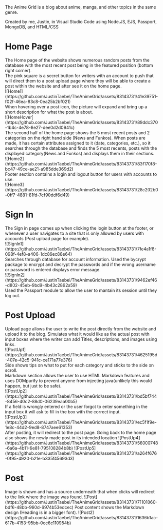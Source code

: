 The Anime Grid is a blog about anime, manga, and other topics in the same genre.

Created by me, Justin, in Visual Studio Code using Node.JS, EJS, Passport, MongoDB, and HTML/CSS

<h1>Home Page</h1>
The Home page of the website shows numerous random posts from the database with the most recent post being in the featured position (bottom right corner).<br>
The pink square is a secret button for writers with an account to push that will direct them to a post upload page where they will be able to create a post within the website and after see it on the home page.
<br>
![Home1](https://github.com/JustinTaebel/TheAnimeGrid/assets/83143731/41e39751-f02f-46ea-83c8-0ea25b2bf021)<br>
When hovering over a post icon, the picture will expand and bring up a short description for what the post is about.<br>
![HomeHover](https://github.com/JustinTaebel/TheAnimeGrid/assets/83143731/89ddc370-1b4c-4e78-8e27-dee0d2d0941c)<br>
The second half of the home page shows the 5 most recent posts and 2 categories on the right hand side (News and Funkos). When posts are made, it has certain attributes assigned to it (date, categories, etc.), so it searches through the database and finds the 5 most recents, posts with the displayed category(News and Funkos) and displays them in their sections.<br>
![Home2](https://github.com/JustinTaebel/TheAnimeGrid/assets/83143731/83f170f8-bc47-49ce-ae21-a985dde369d2)<br>
Footer section contains a login and logout button for users with accounts to use.<br>
![Home3](https://github.com/JustinTaebel/TheAnimeGrid/assets/83143731/28c202b0-0ff7-4881-81fd-7cf90ddf6d49)<br>


<h1>Sign In</h1>
The Sign in page comes up when clicking the login button at the footer, or whenever a user navigates to a site that is only allowed by users with accounts (Post upload page for example).<br>
![SignIn1](https://github.com/JustinTaebel/TheAnimeGrid/assets/83143731/7fe4a1f8-098f-4ef8-a406-1dc89ec88e64)<br>
Searches through database for account information. Used the bycrypt package to encrypt and decrypt the passwords and if the wrong username or password is entered displays error message.<br>
![SignIn2](https://github.com/JustinTaebel/TheAnimeGrid/assets/83143731/9462ef46-d802-45eb-9bd9-4b43c2892a59)<br>
Used the Passport module to allow the user to mantain its session until they log out.

<h1>Post Upload</h1>
Upload page allows the user to write the post directly from the website and upload it to the blog. Simulates what it would like as the actual post with input boxes where the writer can add Titles, descriptions, and images using links.<br>
![PostUp1](https://github.com/JustinTaebel/TheAnimeGrid/assets/83143731/4625195d-407e-42c5-941c-ce171a77e376)<br>
Side shows tips on what to put for each category and sticks to the side on scroll.<br>
Markdown section allows the user to use HTML Markdown features and uses DOMpurify to prevent anyone from injecting java(unlikely this would happen, but just to be safe).<br>
![PostUp2](https://github.com/JustinTaebel/TheAnimeGrid/assets/83143731/bd5bf744-8456-40c2-88d0-06239eaa00b5)<br>
If a field is wrongly entered or the user forgot to enter something in the input box it will ask to fill in the box with the correct input.<br>
![PostUp3](https://github.com/JustinTaebel/TheAnimeGrid/assets/83143731/ec5f1f9e-1e8c-44d2-9ed8-8747aee61353)<br>
After posting, it will redirect to the post page. Going back to the home page also shows the newly made post in its intended location
![PostUp4](https://github.com/JustinTaebel/TheAnimeGrid/assets/83143731/56000748-6a6a-4b11-9e81-795108284b8b)
![PostUp5](https://github.com/JustinTaebel/TheAnimeGrid/assets/83143731/a264f676-0f95-4920-b21e-b335f45693d3)


<h1>Post</h1>
Image is shown and has a source underneath that when clicks will redirect to the link where the image was found.
![Post](https://github.com/JustinTaebel/TheAnimeGrid/assets/83143731/71101060-bdf6-48bb-990d-6974b53edcec)
Post content shows the Markdown design (Heading is in a bigger font).
![Post2](https://github.com/JustinTaebel/TheAnimeGrid/assets/83143731/1636b1ac-617b-4153-95bb-0cc6c110954b)

